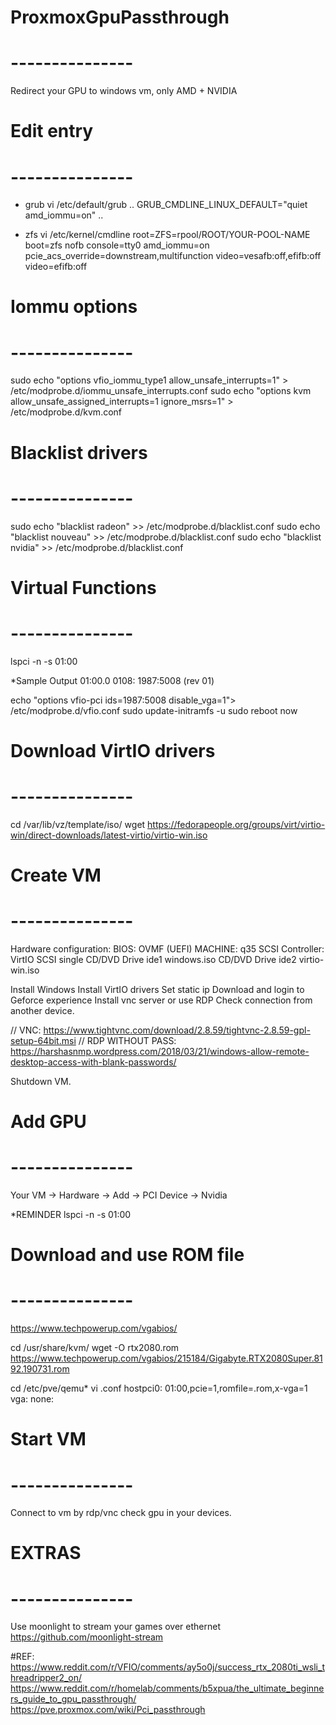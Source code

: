 

# ProxmoxGpuPassthrough
# ---------------
Redirect your GPU to windows vm, only AMD + NVIDIA


# Edit entry
# ---------------
  * grub
  vi /etc/default/grub
  ..
  GRUB_CMDLINE_LINUX_DEFAULT="quiet amd_iommu=on"
  ..
  
  * zfs
  vi /etc/kernel/cmdline
  root=ZFS=rpool/ROOT/YOUR-POOL-NAME boot=zfs nofb console=tty0 amd_iommu=on pcie_acs_override=downstream,multifunction video=vesafb:off,efifb:off video=efifb:off

# Iommu options
# ---------------
sudo echo "options vfio_iommu_type1 allow_unsafe_interrupts=1" > /etc/modprobe.d/iommu_unsafe_interrupts.conf
sudo echo "options kvm allow_unsafe_assigned_interrupts=1 ignore_msrs=1" > /etc/modprobe.d/kvm.conf

# Blacklist drivers
# ---------------
sudo echo "blacklist radeon" >> /etc/modprobe.d/blacklist.conf
sudo echo "blacklist nouveau" >> /etc/modprobe.d/blacklist.conf
sudo echo "blacklist nvidia" >> /etc/modprobe.d/blacklist.conf

# Virtual Functions
# ---------------

lspci -n -s 01:00

*Sample Output
01:00.0 0108: 1987:5008 (rev 01)

echo "options vfio-pci ids=1987:5008 disable_vga=1"> /etc/modprobe.d/vfio.conf
sudo update-initramfs -u
sudo reboot now

# Download VirtIO drivers
# ---------------
cd /var/lib/vz/template/iso/
wget https://fedorapeople.org/groups/virt/virtio-win/direct-downloads/latest-virtio/virtio-win.iso

# Create VM
# ---------------

Hardware configuration:
BIOS: OVMF (UEFI)
MACHINE: q35
SCSI Controller: VirtIO SCSI single
CD/DVD Drive ide1 windows.iso
CD/DVD Drive ide2 virtio-win.iso

Install Windows
Install VirtIO drivers
Set static ip
Download and login to Geforce experience
Install vnc server or use RDP 
Check connection from another device.

// VNC: https://www.tightvnc.com/download/2.8.59/tightvnc-2.8.59-gpl-setup-64bit.msi
// RDP WITHOUT PASS: https://harshasnmp.wordpress.com/2018/03/21/windows-allow-remote-desktop-access-with-blank-passwords/

Shutdown VM.

# Add GPU
# ---------------

Your VM -> Hardware -> Add -> PCI Device -> Nvidia

*REMINDER
lspci -n -s 01:00

# Download and use ROM file
# ---------------
https://www.techpowerup.com/vgabios/

cd /usr/share/kvm/
wget -O rtx2080.rom https://www.techpowerup.com/vgabios/215184/Gigabyte.RTX2080Super.8192.190731.rom

cd /etc/pve/qemu*
vi <VM ID>.conf
hostpci0: 01:00,pcie=1,romfile=<YOUR GPU>.rom,x-vga=1
vga: none:

# Start VM
# ---------------

Connect to vm by rdp/vnc check gpu in your devices. 

# EXTRAS
# ---------------

Use moonlight to stream your games over ethernet https://github.com/moonlight-stream

#REF:
https://www.reddit.com/r/VFIO/comments/ay5o0j/success_rtx_2080ti_wsli_threadripper2_on/
https://www.reddit.com/r/homelab/comments/b5xpua/the_ultimate_beginners_guide_to_gpu_passthrough/
https://pve.proxmox.com/wiki/Pci_passthrough
